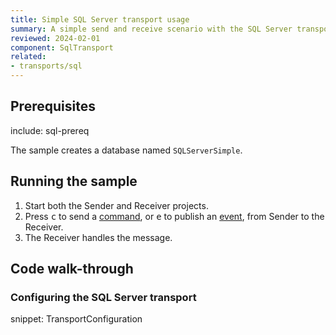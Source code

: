 ```yaml
---
title: Simple SQL Server transport usage
summary: A simple send and receive scenario with the SQL Server transport.
reviewed: 2024-02-01
component: SqlTransport
related:
- transports/sql
---
```


## Prerequisites

include: sql-prereq

The sample creates a database named `SQLServerSimple`.

## Running the sample

1. Start both the Sender and Receiver projects.
1. Press <kbd>c</kbd> to send a [command](/nservicebus/messaging/messages-events-commands.md), or <kbd>e</kbd> to publish an [event](/nservicebus/messaging/messages-events-commands.md), from Sender to the Receiver.
1. The Receiver handles the message.

## Code walk-through

### Configuring the SQL Server transport

snippet: TransportConfiguration
